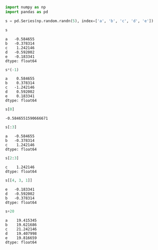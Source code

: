 

```python
import numpy as np
import pandas as pd
```


```python
s = pd.Series(np.random.randn(5), index=['a', 'b', 'c', 'd', 'e'])
```


```python
s
```




    a   -0.584655
    b   -0.378314
    c    1.242146
    d   -0.592002
    e   -0.183341
    dtype: float64




```python
s*(-1)
```




    a    0.584655
    b    0.378314
    c   -1.242146
    d    0.592002
    e    0.183341
    dtype: float64




```python
s[0]
```




    -0.5846551590666671




```python
s[:3]
```




    a   -0.584655
    b   -0.378314
    c    1.242146
    dtype: float64




```python
s[2:3]
```




    c    1.242146
    dtype: float64




```python
s[[4, 3, 1]]
```




    e   -0.183341
    d   -0.592002
    b   -0.378314
    dtype: float64




```python
s+20
```




    a    19.415345
    b    19.621686
    c    21.242146
    d    19.407998
    e    19.816659
    dtype: float64




```python

```
